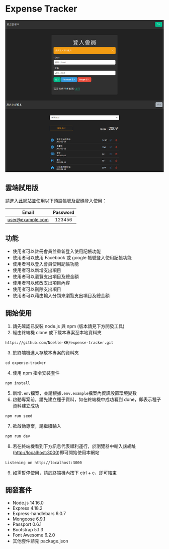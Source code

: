 # Expense Tracker

<img src="./public/images/preview.png"/>

## 雲端試用版

請進入[此網站](https://pure-retreat-90558.herokuapp.com/)並使用以下預設帳號及密碼登入使用：

|      Email       | Password |
| :--------------: | :------: |
| user@example.com |  123456  |

## 功能

- 使用者可以註冊會員並重新登入使用記帳功能
- 使用者可以使用 Facebook 或 google 帳號登入使用記帳功能
- 使用者可以登入會員使用記帳功能
- 使用者可以新增支出項目
- 使用者可以瀏覽支出項目及總金額
- 使用者可以修改支出項目內容
- 使用者可以刪除支出項目
- 使用者可以藉由輸入分類來瀏覽支出項目及總金額

## 開始使用

1. 請先確認已安裝 node.js 與 npm (版本請見下方開發工具)
2. 經由終端機 clone 或下載本專案至本地資料夾

```
https://github.com/Noelle-KH/expense-tracker.git
```

3. 於終端機進入存放本專案的資料夾

```
cd expense-tracker
```

4. 使用 npm 指令安裝套件

```
npm install
```

5. 新增`.env`檔案，並請根據`.env.example`檔案內資訊設置環境變數
6. 啟動專案前，請先建立種子資料，如在終端機中成功看到 done，即表示種子資料建立成功

```
npm run seed
```

7. 欲啟動專案，請繼續輸入

```
npm run dev
```

8. 若在終端機看到下方訊息代表順利運行，於瀏覽器中輸入該網址([http://localhost:3000](http://localhost:3000))即可開始使用本網站

```
Listening on http://localhost:3000
```

9. 如需暫停使用，請於終端機內按下 ctrl + c，即可結束

## 開發套件

- Node.js 14.16.0
- Express 4.18.2
- Express-handlebars 6.0.7
- Mongoose 6.9.1
- Passport 0.6.1
- Bootstrap 5.1.3
- Font Awesome 6.2.0
- 其他套件請見 package.json
